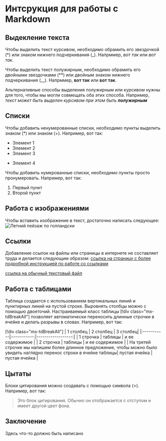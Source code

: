 # Интсрукция для работы с Markdown

## Выдекление текста

Чтобы выделить текст курсивом, необходимо обрамить его звездочкой (*) или знаком нижнего подчеркивания (_). Напрммер, *вот так* или _вот так_.

Чтобы выделить текст полужирным, необходимо обрамить его двойными звездочками (**) или двойным знаком нижнего подчеркивания (__). Напрммер, **вот так** или __вот так__.

Альтернативные способы выделения полужирным или курсивом нужны для того, чтобы мы могли совмещать оба этих способа. Например, _текст может быть выделен курсивом при этом быть **полужирным**_

## Списки

Чтобы добавить ненумерованные списки, необходимо пункты выделить знаком (*) или знаком (+). Например, вот так:
* Элемент 1
* Элемент 2
* Элемент 3
+ Элемент 4

Чтобы добавить нумерованные списки, необходимо пункты просто пронумеровать. Например, вот так:
1. Первый пункт
2. Второй пункт

## Работа с изображениями

Чтобы вставить изображение в текст, достаточно написать следующее:
![Летний пейзаж по голландски](Summer.jpg)

## Ссылки

Добавление ссылок на файлы или страницы в интернете не составляет труда и делается следующим образом:
[ссылка на страницу с более подробной инструкцией по работе со ссылками](https://docs.microsoft.com/ru-ru/contribute/how-to-write-links)

[ссылка на обычный текстовый файл](Текстовый_документ.txt)


## Работа с таблицами

Таблица создается с использованием вертикальных линий и пунктирных линий на пустой строке. Выровнять столбцы можно с помощью двоеточий. Настраиваемый класс таблицы [!div class="mx-tdBreakAll"] позволяет автоматически переносить длинные строчки в ячейке и делать разрывы в словах. Например, вот так:

[!div class="mx-tdBreakAll"]
| 1 столбец | 2 столбец | 3 столбец|
|:-----------|:-----------:|------------------:|
| 1 строчка   | таблицы   | и ее содержимое |
| 2 строчка   | таблицы   | и ее содержимое |
| На третей строчке мы напишем более длинное предложение, чтобы можно было увидеть наглядно перенос строки в ячейке таблицы| пустая ячейка | пустая ячейка |

## Цытаты

Блоки цитирования можно создавать с помощью символа (>). Например, вот так:

> Это блок цитирования. Обычно он отображается с отступом и имеет другой цвет фона.

## Заключение

Здесь что-то должно быть написано